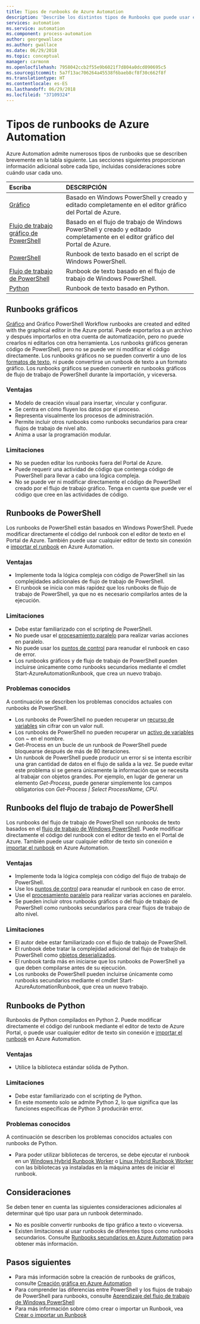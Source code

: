```yaml
---
title: Tipos de runbooks de Azure Automation
description: 'Describe los distintos tipos de Runbooks que puede usar en Azure Automation y las consideraciones que debe tener en cuenta al determinar qué tipo usar. '
services: automation
ms.service: automation
ms.component: process-automation
author: georgewallace
ms.author: gwallace
ms.date: 06/29/2018
ms.topic: conceptual
manager: carmonm
ms.openlocfilehash: 7958042ccb2f55e9b6021f7d804a0dcd090695c5
ms.sourcegitcommit: 5a7f13ac706264a45538f6baeb8cf8f30c662f8f
ms.translationtype: HT
ms.contentlocale: es-ES
ms.lasthandoff: 06/29/2018
ms.locfileid: "37109324"
---
```

# <a name="azure-automation-runbook-types"></a>Tipos de runbooks de Azure Automation
Azure Automation admite numerosos tipos de runbooks que se describen brevemente en la tabla siguiente.  Las secciones siguientes proporcionan información adicional sobre cada tipo, incluidas consideraciones sobre cuándo usar cada uno.

| Escriba | DESCRIPCIÓN |
|:--- |:--- |
| [Gráfico](#graphical-runbooks) |Basado en Windows PowerShell y creado y editado completamente en el editor gráfico del Portal de Azure. |
| [Flujo de trabajo gráfico de PowerShell](#graphical-runbooks) |Basado en el flujo de trabajo de Windows PowerShell y creado y editado completamente en el editor gráfico del Portal de Azure. |
| [PowerShell](#powershell-runbooks) |Runbook de texto basado en el script de Windows PowerShell. |
| [Flujo de trabajo de PowerShell](#powershell-workflow-runbooks) |Runbook de texto basado en el flujo de trabajo de Windows PowerShell. |
| [Python](#python-runbooks) |Runbook de texto basado en Python. |

## <a name="graphical-runbooks"></a>Runbooks gráficos
[Gráfico](automation-runbook-types.md#graphical-runbooks) and Gráfico PowerShell Workflow runbooks are created and edited with the graphical editor in the Azure portal.  Puede exportarlos a un archivo y después importarlos en otra cuenta de automatización, pero no puede crearlos ni editarlos con otra herramienta.  Los runbooks gráficos generan código de PowerShell, pero no se puede ver ni modificar el código directamente. Los runbooks gráficos no se pueden convertir a uno de los [formatos de texto](automation-runbook-types.md), ni puede convertirse un runbook de texto a un formato gráfico. Los runbooks gráficos se pueden convertir en runbooks gráficos de flujo de trabajo de PowerShell durante la importación, y viceversa.

### <a name="advantages"></a>Ventajas
* Modelo de creación visual para insertar, vincular y configurar.  
* Se centra en cómo fluyen los datos por el proceso.  
* Representa visualmente los procesos de administración.  
* Permite incluir otros runbooks como runbooks secundarios para crear flujos de trabajo de nivel alto.  
* Anima a usar la programación modular.  


### <a name="limitations"></a>Limitaciones
* No se pueden editar los runbooks fuera del Portal de Azure.
* Puede requerir una actividad de código que contenga código de PowerShell para llevar a cabo una lógica compleja.
* No se puede ver ni modificar directamente el código de PowerShell creado por el flujo de trabajo gráfico. Tenga en cuenta que puede ver el código que cree en las actividades de código.

## <a name="powershell-runbooks"></a>Runbooks de PowerShell
Los runbooks de PowerShell están basados en Windows PowerShell.  Puede modificar directamente el código del runbook con el editor de texto en el Portal de Azure.  También puede usar cualquier editor de texto sin conexión e [importar el runbook](automation-creating-importing-runbook.md) en Azure Automation.

### <a name="advantages"></a>Ventajas
* Implemente toda la lógica compleja con código de PowerShell sin las complejidades adicionales de flujo de trabajo de PowerShell. 
* El runbook se inicia con más rapidez que los runbooks de flujo de trabajo de PowerShell, ya que no es necesario compilarlos antes de la ejecución.

### <a name="limitations"></a>Limitaciones
* Debe estar familiarizado con el scripting de PowerShell.
* No puede usar el [procesamiento paralelo](automation-powershell-workflow.md#parallel-processing) para realizar varias acciones en paralelo.
* No puede usar los [puntos de control](automation-powershell-workflow.md#checkpoints) para reanudar el runbook en caso de error.
* Los runbooks gráficos y de flujo de trabajo de PowerShell pueden incluirse únicamente como runbooks secundarios mediante el cmdlet Start-AzureAutomationRunbook, que crea un nuevo trabajo.

### <a name="known-issues"></a>Problemas conocidos
A continuación se describen los problemas conocidos actuales con runbooks de PowerShell.

* Los runbooks de PowerShell no pueden recuperar un [recurso de variables](automation-variables.md) sin cifrar con un valor null.
* Los runbooks de PowerShell no pueden recuperar un [activo de variables](automation-variables.md) con *~* en el nombre.
* Get-Process en un bucle de un runbook de PowerShell puede bloquearse después de más de 80 iteraciones. 
* Un runbook de PowerShell puede producir un error si se intenta escribir una gran cantidad de datos en el flujo de salida a la vez.   Se puede evitar este problema si se genera únicamente la información que se necesita al trabajar con objetos grandes.  Por ejemplo, en lugar de generar un elemento *Get-Process*, puede generar simplemente los campos obligatorios con *Get-Process | Select ProcessName, CPU*.

## <a name="powershell-workflow-runbooks"></a>Runbooks del flujo de trabajo de PowerShell
Los runbooks del flujo de trabajo de PowerShell son runbooks de texto basados en el [flujo de trabajo de Windows PowerShell](automation-powershell-workflow.md).  Puede modificar directamente el código del runbook con el editor de texto en el Portal de Azure.  También puede usar cualquier editor de texto sin conexión e [importar el runbook](automation-creating-importing-runbook.md) en Azure Automation.

### <a name="advantages"></a>Ventajas
* Implemente toda la lógica compleja con código del flujo de trabajo de PowerShell.
* Use los [puntos de control](automation-powershell-workflow.md#checkpoints) para reanudar el runbook en caso de error.
* Use el [procesamiento paralelo](automation-powershell-workflow.md#parallel-processing) para realizar varias acciones en paralelo.
* Se pueden incluir otros runbooks gráficos o del flujo de trabajo de PowerShell como runbooks secundarios para crear flujos de trabajo de alto nivel.

### <a name="limitations"></a>Limitaciones
* El autor debe estar familiarizado con el flujo de trabajo de PowerShell.
* El runbook debe tratar la complejidad adicional del flujo de trabajo de PowerShell como [objetos deserializados](automation-powershell-workflow.md#code-changes).
* El runbook tarda más en iniciarse que los runbooks de PowerShell ya que deben compilarse antes de su ejecución.
* Los runbooks de PowerShell pueden incluirse únicamente como runbooks secundarios mediante el cmdlet Start-AzureAutomationRunbook, que crea un nuevo trabajo.

## <a name="python-runbooks"></a>Runbooks de Python
Runbooks de Python compilados en Python 2.  Puede modificar directamente el código del runbook mediante el editor de texto de Azure Portal, o puede usar cualquier editor de texto sin conexión e [importar el runbook](automation-creating-importing-runbook.md) en Azure Automation.

### <a name="advantages"></a>Ventajas
* Utilice la biblioteca estándar sólida de Python.

### <a name="limitations"></a>Limitaciones
* Debe estar familiarizado con el scripting de Python.
* En este momento solo se admite Python 2, lo que significa que las funciones específicas de Python 3 producirán error.

### <a name="known-issues"></a>Problemas conocidos
A continuación se describen los problemas conocidos actuales con runbooks de Python.

* Para poder utilizar bibliotecas de terceros, se debe ejecutar el runbook en un [Windows Hybrid Runbook Worker](https://docs.microsoft.com/azure/automation/automation-windows-hrw-install) o [Linux Hybrid Runbook Worker](https://docs.microsoft.com/azure/automation/automation-linux-hrw-install) con las bibliotecas ya instaladas en la máquina antes de iniciar el runbook.

## <a name="considerations"></a>Consideraciones
Se deben tener en cuenta las siguientes consideraciones adicionales al determinar qué tipo usar para un runbook determinado.

* No es posible convertir runbooks de tipo gráfico a texto o viceversa.
* Existen limitaciones al usar runbooks de diferentes tipos como runbooks secundarios.  Consulte [Runbooks secundarios en Azure Automation](automation-child-runbooks.md) para obtener más información.

## <a name="next-steps"></a>Pasos siguientes
* Para más información sobre la creación de runbooks de gráficos, consulte [Creación gráfica en Azure Automation](automation-graphical-authoring-intro.md)
* Para comprender las diferencias entre PowerShell y los flujos de trabajo de PowerShell para runbooks, consulte [Aprendizaje del flujo de trabajo de Windows PowerShell](automation-powershell-workflow.md)
* Para más información sobre cómo crear o importar un Runbook, vea [Crear o importar un Runbook](automation-creating-importing-runbook.md)

